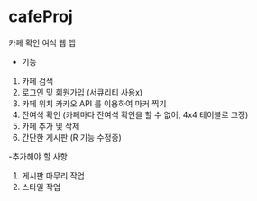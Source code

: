 # cafeProj

카페 확인 여석 웹 앱 

- 기능
1. 카페 검색
2. 로그인 및 회원가입 (서큐리티 사용x)
3. 카페 위치 카카오 API 를 이용하여 마커 찍기
4. 잔여석 확인 (카페마다 잔여석 확인을 할 수 없어, 4x4 테이블로 고정)
5. 카페 추가 및 삭제
6. 간단한 게시판 (R 기능 수정중)

-추가해야 할 사항
1. 게시판 마무리 작업
2. 스타일 작업
